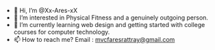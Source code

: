- 👋 Hi, I’m @Xx-Ares-xX
- 👀 I’m interested in Physical Fitness and a genuinely outgoing person.
- 🌱 I’m currently learning web design and getting started with college courses for computer technology.
- 📫 How to reach me? Email : mvcfaresrattray@gmail.com

<!---
Xx-Ares-xX/Xx-Ares-xX is a ✨ special ✨ repository because its `README.md` (this file) appears on your GitHub profile.
You can click the Preview link to take a look at your changes.
--->
